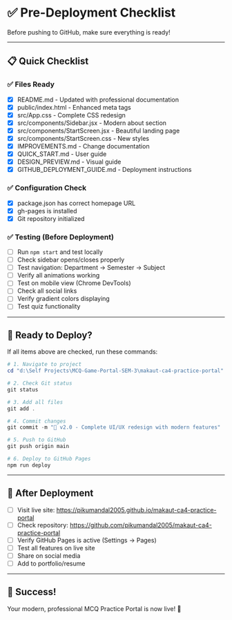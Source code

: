 # ✅ Pre-Deployment Checklist

Before pushing to GitHub, make sure everything is ready!

---

## 📋 Quick Checklist

### ✅ Files Ready
- [x] README.md - Updated with professional documentation
- [x] public/index.html - Enhanced meta tags
- [x] src/App.css - Complete CSS redesign
- [x] src/components/Sidebar.jsx - Modern about section
- [x] src/components/StartScreen.jsx - Beautiful landing page
- [x] src/components/StartScreen.css - New styles
- [x] IMPROVEMENTS.md - Change documentation
- [x] QUICK_START.md - User guide
- [x] DESIGN_PREVIEW.md - Visual guide
- [x] GITHUB_DEPLOYMENT_GUIDE.md - Deployment instructions

### ✅ Configuration Check
- [x] package.json has correct homepage URL
- [x] gh-pages is installed
- [x] Git repository initialized

### ✅ Testing (Before Deployment)
- [ ] Run `npm start` and test locally
- [ ] Check sidebar opens/closes properly
- [ ] Test navigation: Department → Semester → Subject
- [ ] Verify all animations working
- [ ] Test on mobile view (Chrome DevTools)
- [ ] Check all social links
- [ ] Verify gradient colors displaying
- [ ] Test quiz functionality

---

## 🚀 Ready to Deploy?

If all items above are checked, run these commands:

```powershell
# 1. Navigate to project
cd "d:\Self Projects\MCQ-Game-Portal-SEM-3\makaut-ca4-practice-portal"

# 2. Check Git status
git status

# 3. Add all files
git add .

# 4. Commit changes
git commit -m "🎨 v2.0 - Complete UI/UX redesign with modern features"

# 5. Push to GitHub
git push origin main

# 6. Deploy to GitHub Pages
npm run deploy
```

---

## 📍 After Deployment

- [ ] Visit live site: https://pikumandal2005.github.io/makaut-ca4-practice-portal
- [ ] Check repository: https://github.com/pikumandal2005/makaut-ca4-practice-portal
- [ ] Verify GitHub Pages is active (Settings → Pages)
- [ ] Test all features on live site
- [ ] Share on social media
- [ ] Add to portfolio/resume

---

## 🎉 Success!

Your modern, professional MCQ Practice Portal is now live! 🚀
